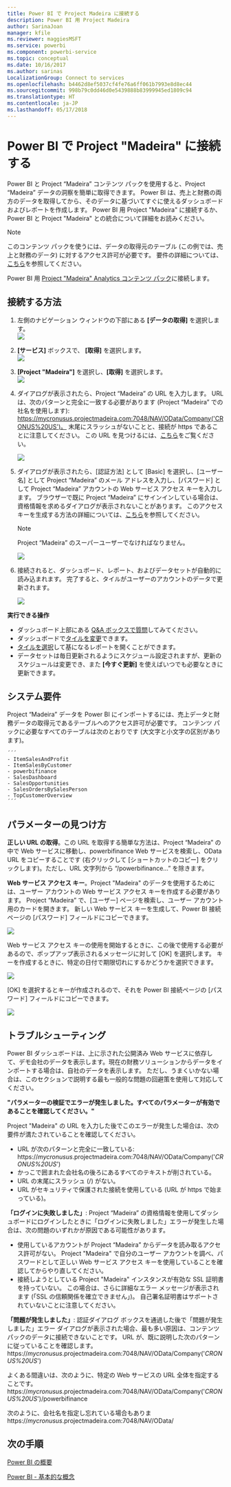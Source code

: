 ```yaml
---
title: Power BI で Project Madeira に接続する
description: Power BI 用 Project Madeira
author: SarinaJoan
manager: kfile
ms.reviewer: maggiesMSFT
ms.service: powerbi
ms.component: powerbi-service
ms.topic: conceptual
ms.date: 10/16/2017
ms.author: sarinas
LocalizationGroup: Connect to services
ms.openlocfilehash: b4462d8ef5037cf4fe76a6ff061b7993e8d8ec44
ms.sourcegitcommit: 998b79c0dd46d0e5439888b83999945ed1809c94
ms.translationtype: HT
ms.contentlocale: ja-JP
ms.lasthandoff: 05/17/2018
---
```

# <a name="connect-to-project-madeira-with-power-bi"></a>Power BI で Project "Madeira" に接続する
Power BI と Project “Madeira” コンテンツ パックを使用すると、Project “Madeira” データの洞察を簡単に取得できます。 Power BI は、売上と財務の両方のデータを取得してから、そのデータに基づいてすぐに使えるダッシュボードおよびレポートを作成します。
Power BI 用 Project "Madeira" に接続するか、Power BI と Project "Madeira" との統合について詳細をお読みください。

>[!NOTE]
>このコンテンツ パックを使うには、データの取得元のテーブル (この例では、売上と財務のデータ) に対するアクセス許可が必要です。 要件の詳細については、[こちら](#Requirements)を参照してください。

Power BI 用 [Project "Madeira" Analytics コンテンツ パック](https://app.powerbi.com/getdata/services/project-madeira)に接続します。

## <a name="how-to-connect"></a>接続する方法
1. 左側のナビゲーション ウィンドウの下部にある **[データの取得]** を選択します。  
    ![](media/service-connect-to-project-madeira/getdata.png)
2. **[サービス]** ボックスで、 **[取得]** を選択します。  
    ![](media/service-connect-to-project-madeira/services.png)
3. **[Project "Madeira"]** を選択し、**[取得]** を選択します。  
    ![](media/service-connect-to-project-madeira/projectmadeira.png)
4. ダイアログが表示されたら、Project “Madeira” の URL を入力します。 URL は、次のパターンと完全に一致する必要があります (Project “Madeira” での社名を使用します): https://mycronusus.projectmadeira.com:7048/NAV/OData/Company('CRONUS%20US')。 末尾にスラッシュがないことと、接続が https であることに注意してください。 この URL を見つけるには、[こちら](#FindingParams)をご覧ください。  
   
    ![](media/service-connect-to-project-madeira/params.png)
5. ダイアログが表示されたら、[認証方法] として [Basic] を選択し、[ユーザー名] として Project “Madeira” のメール アドレスを入力し、[パスワード] として Project “Madeira” アカウントの Web サービス アクセス キーを入力します。 ブラウザーで既に Project “Madeira” にサインインしている場合は、資格情報を求めるダイアログが表示されないことがあります。 このアクセス キーを生成する方法の詳細については、[こちら](#FindingParams)を参照してください。  
   
    >[!NOTE]
    >Project “Madeira” のスーパーユーザーでなければなりません。
   
   ![](media/service-connect-to-project-madeira/creds.png)
6. 接続されると、ダッシュボード、レポート、およびデータセットが自動的に読み込まれます。 完了すると、タイルがユーザーのアカウントのデータで更新されます。  
   
    ![](media/service-connect-to-project-madeira/dashboard.png)

**実行できる操作**

* ダッシュボード上部にある [Q&A ボックスで質問](power-bi-q-and-a.md)してみてください。
* ダッシュボードで[タイルを変更](service-dashboard-edit-tile.md)できます。
* [タイルを選択](service-dashboard-tiles.md)して基になるレポートを開くことができます。
* データセットは毎日更新されるようにスケジュール設定されますが、更新のスケジュールは変更でき、また **[今すぐ更新]** を使えばいつでも必要なときに更新できます。

<a name="Requirements"></a>

## <a name="system-requirements"></a>システム要件
Project “Madeira” データを Power BI にインポートするには、売上データと財務データの取得元であるテーブルへのアクセス許可が必要です。 コンテンツ パックに必要なすべてのテーブルは次のとおりです (大文字と小文字の区別があります)。  
 
    ´´´ 
    - ItemSalesAndProfit  
    - ItemSalesByCustomer  
    - powerbifinance  
    - SalesDashboard  
    - SalesOpportunities  
    - SalesOrdersBySalesPerson  
    - TopCustomerOverview  
    ´´´ 

<a name="FindingParams"></a>

## <a name="finding-parameters"></a>パラメーターの見つけ方
**正しい URL の取得**。この URL を取得する簡単な方法は、Project “Madeira” の中で Web サービスに移動し、powerbifinance Web サービスを検索し、OData URL をコピーすることです (右クリックして [ショートカットのコピー] をクリックします)。ただし、URL 文字列から “/powerbifinance…”  を除きます。

**Web サービス アクセス キー**。Project "Madeira" のデータを使用するためには、ユーザー アカウントの Web サービス アクセス キーを作成する必要があります。 Project “Madeira” で、[ユーザー] ページを検索し、ユーザー アカウント用のカードを開きます。 新しい Web サービス キーを生成して、Power BI 接続ページの [パスワード] フィールドにコピーできます。

![](media/service-connect-to-project-madeira/accesskey.png)

Web サービス アクセス キーの使用を開始するときに、この後で使用する必要があるので、ポップアップ表示されるメッセージに対して [OK] を選択します。
キーを作成するときに、特定の日付で期限切れにするかどうかを選択できます。

![](media/service-connect-to-project-madeira/accesskey2.png)

[OK] を選択するとキーが作成されるので、それを Power BI 接続ページの [パスワード] フィールドにコピーできます。

![](media/service-connect-to-project-madeira/accesskey3.png)

## <a name="troubleshooting"></a>トラブルシューティング
Power BI ダッシュボードは、上に示された公開済み Web サービスに依存して、デモ会社のデータを表示します。現在の財務ソリューションからデータをインポートする場合は、自社のデータを表示します。 ただし、うまくいかない場合は、このセクションで説明する最も一般的な問題の回避策を使用して対応してください。

**"パラメーターの検証でエラーが発生しました。すべてのパラメーターが有効であることを確認してください。"**

Project "Madeira" の URL を入力した後でこのエラーが発生した場合は、次の要件が満たされていることを確認してください。  

   - URL が次のパターンと完全に一致している: https://*mycronusus*.projectmadeira.com:7048/NAV/OData/Company('*CRONUS%20US*')  
   - かっこで囲まれた会社名の後ろにあるすべてのテキストが削されている。  
   - URL の末尾にスラッシュ (/) がない。  
   - URL がセキュリティで保護された接続を使用している (URL が https で始まっている)。  

**「ログインに失敗しました」**: Project “Madeira” の資格情報を使用してダッシュボードにログインしたときに「ログインに失敗しました」エラーが発生した場合は、次の問題のいずれかが原因である可能性があります。  

   - 使用しているアカウントが Project “Madeira” からデータを読み取るアクセス許可がない。 Project "Madeira" で自分のユーザー アカウントを調べ、パスワードとして正しい Web サービス アクセス キーを使用していることを確認してからやり直してください。  
   - 接続しようとしている Project "Madeira" インスタンスが有効な SSL 証明書を持っていない。 この場合は、さらに詳細なエラー メッセージが表示されます (「SSL の信頼関係を確立できません」)。 自己署名証明書はサポートされていないことに注意してください。  

**「問題が発生しました」**: 認証ダイアログ ボックスを通過した後で「問題が発生しました」エラー ダイアログが表示された場合、最も多い原因は、コンテンツ パックのデータに接続できないことです。 URL が、既に説明した次のパターンに従っていることを確認します。  
    https://*mycronusus*.projectmadeira.com:7048/NAV/OData/Company('*CRONUS%20US*')

よくある間違いは、次のように、特定の Web サービスの URL 全体を指定することです。  
    https://*mycronusus*.projectmadeira.com:7048/NAV/OData/Company('*CRONUS%20US*')/powerbifinance

次のように、会社名を指定し忘れている場合もありま   
    https://*mycronusus*.projectmadeira.com:7048/NAV/OData/

## <a name="next-steps"></a>次の手順
[Power BI の概要](service-get-started.md)

[Power BI - 基本的な概念](service-basic-concepts.md)

